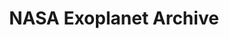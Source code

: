 ---
title: NASA Exoplanet Archive
herb_id: nasa_exoplanet_archive
contributors:
- github: InterImm
  name: Interplanetary Immigration Center
data:
- fields:
  - description: Host Name
    name: pl_hostname
  - description: Planet Letter
    name: pl_letter
  - description: Planet Name
    name: pl_name
  - description: Discovery Method
    name: pl_discmethod
  - description: Controversial Flag
    name: pl_controvflag
  - description: Number of Planets in System
    name: pl_pnum
  - description: Orbital Period [days]
    name: pl_orbper
  - description: Orbital Period Upper Unc. [days]
    name: pl_orbpererr1
  - description: Orbital Period Lower Unc. [days]
    name: pl_orbpererr2
  - description: Orbital Period Limit Flag
    name: pl_orbperlim
  - description: Orbit Semi-Major Axis [AU])
    name: pl_orbsmax
  - description: Orbit Semi-Major Axis Upper Unc. [AU]
    name: pl_orbsmaxerr1
  - description: Orbit Semi-Major Axis Lower Unc. [AU]
    name: pl_orbsmaxerr2
  - description: Orbit Semi-Major Axis Limit Flag
    name: pl_orbsmaxlim
  - description: Eccentricity
    name: pl_orbeccen
  - description: Eccentricity Upper Unc.
    name: pl_orbeccenerr1
  - description: Eccentricity Lower Unc.
    name: pl_orbeccenerr2
  - description: Eccentricity Limit Flag
    name: pl_orbeccenlim
  - description: Inclination [deg]
    name: pl_orbincl
  - description: Inclination Upper Unc. [deg]
    name: pl_orbinclerr1
  - description: Inclination Lower Unc. [deg]
    name: pl_orbinclerr2
  - description: Inclination Limit Flag
    name: pl_orbincllim
  - description: Planet Mass or M*sin(i) [Jupiter mass]
    name: pl_bmassj
  - description: Planet Mass or M*sin(i) Upper Unc. [Jupiter mass]
    name: pl_bmassjerr1
  - description: Planet Mass or M*sin(i) Lower Unc. [Jupiter mass]
    name: pl_bmassjerr2
  - description: Planet Mass or M*sin(i) Limit Flag
    name: pl_bmassjlim
  - description: Planet Mass or M*sin(i) Provenance
    name: pl_bmassprov
  - description: Planet Radius [Jupiter radii]
    name: pl_radj
  - description: Planet Radius Upper Unc. [Jupiter radii]
    name: pl_radjerr1
  - description: Planet Radius Lower Unc. [Jupiter radii]
    name: pl_radjerr2
  - description: Planet Radius Limit Flag
    name: pl_radjlim
  - description: Planet Density [g/cm**3]
    name: pl_dens
  - description: Planet Density Upper Unc. [g/cm**3]
    name: pl_denserr1
  - description: Planet Density Lower Unc. [g/cm**3]
    name: pl_denserr2
  - description: Planet Density Limit Flag
    name: pl_denslim
  - description: TTV Flag
    name: pl_ttvflag
  - description: Kepler Field Flag
    name: pl_kepflag
  - description: K2 Mission Flag
    name: pl_k2flag
  - description: Number of Notes
    name: pl_nnotes
  - description: RA [sexagesimal]
    name: ra_str
  - description: RA [decimal degrees]
    name: ra
  - description: Dec [sexagesimal]
    name: dec_str
  - description: Dec [decimal degrees]
    name: dec
  - description: Distance [pc]
    name: st_dist
  - description: Distance Upper Unc. [pc]
    name: st_disterr1
  - description: Distance Lower Unc. [pc]
    name: st_disterr2
  - description: Distance Limit Flag
    name: st_distlim
  - description: Gaia Distance [pc]
    name: gaia_dist
  - description: Gaia Distance Upper Unc. [pc]
    name: gaia_disterr1
  - description: Gaia Distance Lower Unc. [pc]
    name: gaia_disterr2
  - description: Gaia Distance Limit Flag
    name: gaia_distlim
  - description: Optical Magnitude [mag]
    name: st_optmag
  - description: Optical Magnitude Unc. [mag]
    name: st_optmagerr
  - description: Optical Magnitude Limit Flag
    name: st_optmaglim
  - description: Optical Magnitude Band
    name: st_optband
  - description: G-band (Gaia) [mag]
    name: gaia_gmag
  - description: G-band (Gaia) Unc. [mag]
    name: gaia_gmagerr
  - description: G-band (Gaia) Limit Flag
    name: gaia_gmaglim
  - description: Effective Temperature [K]
    name: st_teff
  - description: Effective Temperature Upper Unc. [K]
    name: st_tefferr1
  - description: Effective Temperature Lower Unc. [K]
    name: st_tefferr2
  - description: Effective Temperature Limit Flag
    name: st_tefflim
  - description: Stellar Mass [Solar mass]
    name: st_mass
  - description: Stellar Mass Upper Unc. [Solar mass]
    name: st_masserr1
  - description: Stellar Mass Lower Unc. [Solar mass]
    name: st_masserr2
  - description: Stellar Mass Limit Flag
    name: st_masslim
  - description: Stellar Radius [Solar radii]
    name: st_rad
  - description: Stellar Radius Upper Unc. [Solar radii]
    name: st_raderr1
  - description: Stellar Radius Lower Unc. [Solar radii]
    name: st_raderr2
  - description: Stellar Radius Limit Flag
    name: st_radlim
  - description: Date of Last Update
    name: rowupdate
  - description: Discovery Facility
    name: pl_facility
  format: csv
  path: dataset/confirmed_exoplanets.csv
  size: 21K
  updated_at: '2020-01-30'
- fields:
  - description: Host Name
    name: pl_hostname
  - description: Planet Letter
    name: pl_letter
  - description: Planet Name
    name: pl_name
  - description: Discovery Method
    name: pl_discmethod
  - description: Controversial Flag
    name: pl_controvflag
  - description: Number of Planets in System
    name: pl_pnum
  - description: Orbital Period [days]
    name: pl_orbper
  - description: Orbital Period Upper Unc. [days]
    name: pl_orbpererr1
  - description: Orbital Period Lower Unc. [days]
    name: pl_orbpererr2
  - description: Orbital Period Limit Flag
    name: pl_orbperlim
  - description: Orbit Semi-Major Axis [AU])
    name: pl_orbsmax
  - description: Orbit Semi-Major Axis Upper Unc. [AU]
    name: pl_orbsmaxerr1
  - description: Orbit Semi-Major Axis Lower Unc. [AU]
    name: pl_orbsmaxerr2
  - description: Orbit Semi-Major Axis Limit Flag
    name: pl_orbsmaxlim
  - description: Eccentricity
    name: pl_orbeccen
  - description: Eccentricity Upper Unc.
    name: pl_orbeccenerr1
  - description: Eccentricity Lower Unc.
    name: pl_orbeccenerr2
  - description: Eccentricity Limit Flag
    name: pl_orbeccenlim
  - description: Inclination [deg]
    name: pl_orbincl
  - description: Inclination Upper Unc. [deg]
    name: pl_orbinclerr1
  - description: Inclination Lower Unc. [deg]
    name: pl_orbinclerr2
  - description: Inclination Limit Flag
    name: pl_orbincllim
  - description: Planet Mass or M*sin(i) [Jupiter mass]
    name: pl_bmassj
  - description: Planet Mass or M*sin(i) Upper Unc. [Jupiter mass]
    name: pl_bmassjerr1
  - description: Planet Mass or M*sin(i) Lower Unc. [Jupiter mass]
    name: pl_bmassjerr2
  - description: Planet Mass or M*sin(i) Limit Flag
    name: pl_bmassjlim
  - description: Planet Mass or M*sin(i) Provenance
    name: pl_bmassprov
  - description: Planet Radius [Jupiter radii]
    name: pl_radj
  - description: Planet Radius Upper Unc. [Jupiter radii]
    name: pl_radjerr1
  - description: Planet Radius Lower Unc. [Jupiter radii]
    name: pl_radjerr2
  - description: Planet Radius Limit Flag
    name: pl_radjlim
  - description: Planet Density [g/cm**3]
    name: pl_dens
  - description: Planet Density Upper Unc. [g/cm**3]
    name: pl_denserr1
  - description: Planet Density Lower Unc. [g/cm**3]
    name: pl_denserr2
  - description: Planet Density Limit Flag
    name: pl_denslim
  - description: TTV Flag
    name: pl_ttvflag
  - description: Kepler Field Flag
    name: pl_kepflag
  - description: K2 Mission Flag
    name: pl_k2flag
  - description: Number of Notes
    name: pl_nnotes
  - description: RA [sexagesimal]
    name: ra_str
  - description: RA [decimal degrees]
    name: ra
  - description: Dec [sexagesimal]
    name: dec_str
  - description: Dec [decimal degrees]
    name: dec
  - description: Distance [pc]
    name: st_dist
  - description: Distance Upper Unc. [pc]
    name: st_disterr1
  - description: Distance Lower Unc. [pc]
    name: st_disterr2
  - description: Distance Limit Flag
    name: st_distlim
  - description: Gaia Distance [pc]
    name: gaia_dist
  - description: Gaia Distance Upper Unc. [pc]
    name: gaia_disterr1
  - description: Gaia Distance Lower Unc. [pc]
    name: gaia_disterr2
  - description: Gaia Distance Limit Flag
    name: gaia_distlim
  - description: Optical Magnitude [mag]
    name: st_optmag
  - description: Optical Magnitude Unc. [mag]
    name: st_optmagerr
  - description: Optical Magnitude Limit Flag
    name: st_optmaglim
  - description: Optical Magnitude Band
    name: st_optband
  - description: G-band (Gaia) [mag]
    name: gaia_gmag
  - description: G-band (Gaia) Unc. [mag]
    name: gaia_gmagerr
  - description: G-band (Gaia) Limit Flag
    name: gaia_gmaglim
  - description: Effective Temperature [K]
    name: st_teff
  - description: Effective Temperature Upper Unc. [K]
    name: st_tefferr1
  - description: Effective Temperature Lower Unc. [K]
    name: st_tefferr2
  - description: Effective Temperature Limit Flag
    name: st_tefflim
  - description: Stellar Mass [Solar mass]
    name: st_mass
  - description: Stellar Mass Upper Unc. [Solar mass]
    name: st_masserr1
  - description: Stellar Mass Lower Unc. [Solar mass]
    name: st_masserr2
  - description: Stellar Mass Limit Flag
    name: st_masslim
  - description: Stellar Radius [Solar radii]
    name: st_rad
  - description: Stellar Radius Upper Unc. [Solar radii]
    name: st_raderr1
  - description: Stellar Radius Lower Unc. [Solar radii]
    name: st_raderr2
  - description: Stellar Radius Limit Flag
    name: st_radlim
  - description: Date of Last Update
    name: rowupdate
  - description: Discovery Facility
    name: pl_facility
  format: json
  path: dataset/confirmed_exoplanets.json
  size: 70K
  updated_at: '2020-01-30'
description: Exoplanet data from NASA Exoplanet Archive.
name: NASA Exoplanet Archive
references:
- link: https://exoplanetarchive.ipac.caltech.edu
  name: NASA EXOPLANET ARCHIVE
repository: InterImm/nasa-exoplanet-archive
tags:
- Astronomy

---